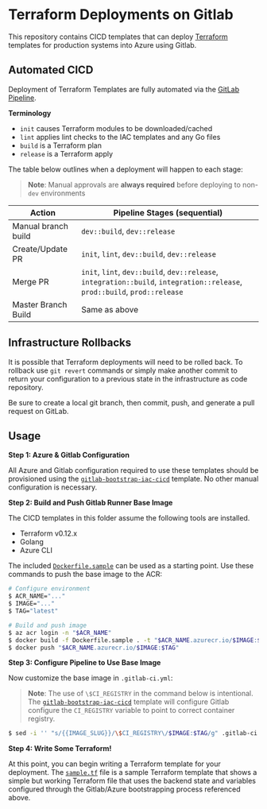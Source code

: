 # Terraform Deployments on Gitlab

This repository contains CICD templates that can deploy [Terraform](https://www.terraform.io/) templates for production systems into Azure using Gitlab.

## Automated CICD

Deployment of Terraform Templates are fully automated via the [GitLab Pipeline](./.gitlab-ci.yml).

**Terminology**

* `init` causes Terraform modules to be downloaded/cached
* `lint` applies lint checks to the IAC templates and any Go files
* `build` is a Terraform plan
* `release` is a Terraform apply

The table below outlines when a deployment will happen to each stage:

> **Note**: Manual approvals are **always required** before deploying to non-`dev` environments

| Action | Pipeline Stages (sequential) |
| --- | --- |
| Manual branch build | `dev::build`, `dev::release` |
| Create/Update PR | `init`, `lint`, `dev::build`, `dev::release` |
| Merge PR | `init`, `lint`, `dev::build`, `dev::release`, `integration::build`, `integration::release`, `prod::build`, `prod::release` |
| Master Branch Build | Same as above |

## Infrastructure Rollbacks

It is possible that Terraform deployments will need to be rolled back. To rollback use `git revert` commands or simply make another commit to return your configuration to a previous state in the infrastructure as code repository.

Be sure to create a local git branch, then commit, push, and generate a pull request on GitLab.

## Usage

**Step 1: Azure & Gitlab Configuration**

All Azure and Gitlab configuration required to use these templates should be provisioned using the [`gitlab-bootstrap-iac-cicd`](../../../../infra/templates/gitlab-bootstrap-iac-cicd/README.md) template. No other manual configuration is necessary.

**Step 2: Build and Push Gitlab Runner Base Image**

The CICD templates in this folder assume the following tools are installed.
* Terraform v0.12.x
* Golang
* Azure CLI

The included [`Dockerfile.sample`](Dockerfile.sample) can be used as a starting point. Use these commands to push the base image to the ACR:

```bash
# Configure environment
$ ACR_NAME="..."
$ IMAGE="..."
$ TAG="latest"

# Build and push image
$ az acr login -n "$ACR_NAME"
$ docker build -f Dockerfile.sample . -t "$ACR_NAME.azurecr.io/$IMAGE:$TAG"
$ docker push "$ACR_NAME.azurecr.io/$IMAGE:$TAG"
```

**Step 3: Configure Pipeline to Use Base Image**

Now customize the base image in `.gitlab-ci.yml`:

> **Note**: The use of `\$CI_REGISTRY` in the command below is intentional. The [`gitlab-bootstrap-iac-cicd`](../../../../infra/templates/gitlab-bootstrap-iac-cicd/) template will configure Gitlab configure the `CI_REGISTRY` variable to point to correct container registry.

```bash
$ sed -i '' "s/{{IMAGE_SLUG}}/\$CI_REGISTRY\/$IMAGE:$TAG/g" .gitlab-ci.yml
```

**Step 4: Write Some Terraform!**

At this point, you can begin writing a Terraform template for your deployment. The [`sample.tf`](./sample.tf) file is a sample Terraform template that shows a simple but working Terraform file that uses the backend state and variables configured through the Gitlab/Azure bootstrapping process referenced above.
